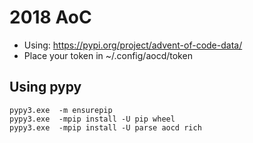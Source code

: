 # 2018 AoC
* Using: https://pypi.org/project/advent-of-code-data/
* Place your token in ~/.config/aocd/token

## Using pypy
```
pypy3.exe  -m ensurepip
pypy3.exe  -mpip install -U pip wheel
pypy3.exe  -mpip install -U parse aocd rich
```